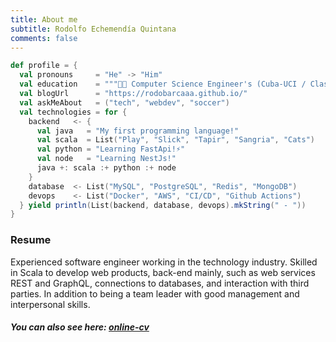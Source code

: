 ```yaml
---
title: About me
subtitle: Rodolfo Echemendía Quintana
comments: false
---
```


```scala
def profile = {
  val pronouns     = "He" -> "Him"
  val education    = """👨‍🎓 Computer Science Engineer's (Cuba-UCI / Class of 2011)"""
  val blogUrl      = "https://rodobarcaaa.github.io/"
  val askMeAbout   = ("tech", "webdev", "soccer")
  val technologies = for {
    backend   <- {
      val java   = "My first programming language!"
      val scala  = List("Play", "Slick", "Tapir", "Sangria", "Cats")
      val python = "Learning FastApi!⚡"
      val node   = "Learning NestJs!"
      java +: scala :+ python :+ node
    }
    database  <- List("MySQL", "PostgreSQL", "Redis", "MongoDB")
    devops    <- List("Docker", "AWS", "CI/CD", "Github Actions")
  } yield println(List(backend, database, devops).mkString(" - "))
}
```

### Resume

Experienced software engineer working in the technology industry. Skilled in Scala to develop web products, back-end mainly, such as web services REST and GraphQL, connections to databases, and interaction with third parties. In addition to being a team leader with good management and interpersonal skills.

##### You can also see here: [online-cv](https://rodobarcaaa.github.io/online-cv/)
